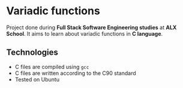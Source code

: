 # Variadic functions
Project done during **Full Stack Software Engineering studies** at **ALX School**. It aims to learn about variadic functions in **C language**.

## Technologies
* C files are compiled using `gcc`
* C files are written according to the C90 standard
* Tested on Ubuntu

